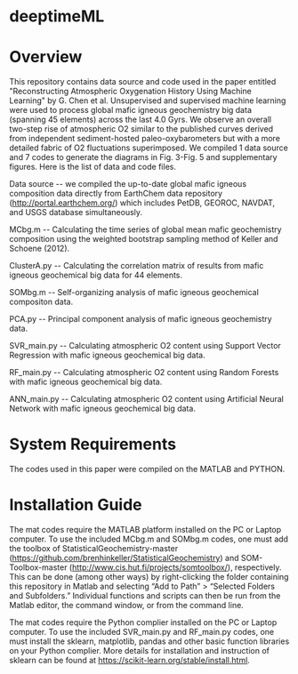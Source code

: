 # deeptimeML

# Overview

This repository contains data source and code used in the paper entitled "Reconstructing Atmospheric Oxygenation History Using Machine Learning" by G. Chen et al. Unsupervised and supervised machine learning were used to process global mafic igneous geochemistry big data (spanning 45 elements) across the last 4.0 Gyrs. We observe an overall two-step rise of atmospheric O2 similar to the published curves derived from independent sediment-hosted paleo-oxybarometers but with a more detailed fabric of O2 fluctuations superimposed. We compiled 1 data source and 7 codes to generate the diagrams in Fig. 3-Fig. 5 and supplementary figures. Here is the list of data and code files.

Data source -- we compiled the up-to-date global mafic igneous composition data directly from EarthChem data repository (http://portal.earthchem.org/) which includes PetDB, GEOROC, NAVDAT, and USGS database simultaneously. 

MCbg.m -- Calculating the time series of global mean mafic geochemistry composition using the weighted bootstrap sampling method of Keller and Schoene (2012).

ClusterA.py -- Calculating the correlation matrix of results from mafic igneous geochemical big data for 44 elements.

SOMbg.m -- Self-organizing analysis of mafic igneous geochemical compositon data.

PCA.py -- Principal component analysis of mafic igneous geochemistry data.

SVR_main.py -- Calculating atmospheric O2 content using Support Vector Regression with mafic igneous geochemical big data.

RF_main.py -- Calculating atmospheric O2 content using Random Forests with mafic igneous geochemical big data.

ANN_main.py -- Calculating atmospheric O2 content using Artificial Neural Network with mafic igneous geochemical big data.

# System Requirements

The codes used in this paper were compiled on the MATLAB and PYTHON.

# Installation Guide

The mat codes require the MATLAB platform installed on the PC or Laptop computer. To use the included MCbg.m and SOMbg.m codes, one must add the toolbox of StatisticalGeochemistry-master (https://github.com/brenhinkeller/StatisticalGeochemistry) and SOM-Toolbox-master (http://www.cis.hut.fi/projects/somtoolbox/), respectively. This can be done (among other ways) by right-clicking the folder containing this repository in Matlab and selecting “Add to Path” > “Selected Folders and Subfolders.” Individual functions and scripts can then be run from the Matlab editor, the command window, or from the command line.

The mat codes require the Python complier installed on the PC or Laptop computer. To use the included SVR_main.py and RF_main.py codes, one must install the sklearn, matplotlib, pandas and other basic function libraries on your Python complier. More details for installation and instruction of sklearn can be found at  https://scikit-learn.org/stable/install.html.


